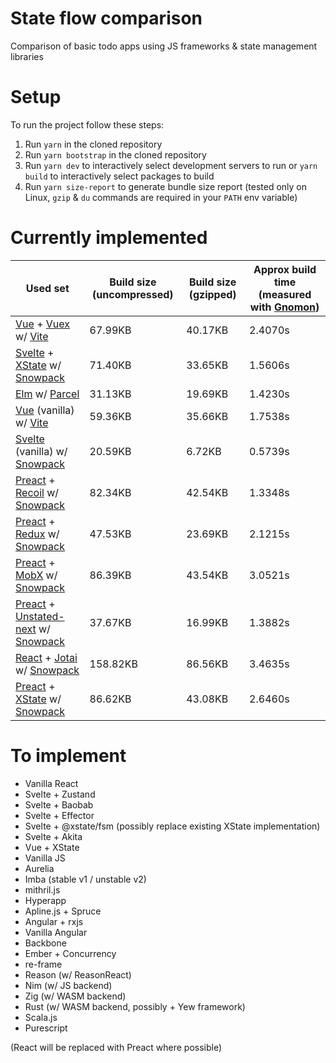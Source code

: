 # State flow comparison

Comparison of basic todo apps using JS frameworks &amp; state management libraries

# Setup

To run the project follow these steps:

1. Run `yarn` in the cloned repository
2. Run `yarn bootstrap` in the cloned repository
3. Run `yarn dev` to interactively select development servers to run or `yarn
   build` to interactively select packages to build
4. Run `yarn size-report` to generate bundle size report (tested only on Linux,
   `gzip` & `du` commands are required in your `PATH` env variable)

# Currently implemented

[Gnomon]: https://github.com/paypal/gnomon

[Parcel]: https://parceljs.org/
[Snowpack]: https://www.snowpack.dev/

[Vue]: https://v3.vuejs.org/
[Vite]: https://github.com/vitejs/vite
[Svelte]: https://svelte.dev/
[Elm]: https://elm-lang.org/
[Preact]: https://preactjs.com/
[React]: https://reactjs.org/

[Vuex]: https://next.vuex.vuejs.org/
[XState]: https://xstate.js.org/
[Recoil]: https://recoiljs.org/
[Redux]: https://redux.js.org/
[MobX]: https://mobx.js.org/
[Unstated-next]: https://github.com/jamiebuilds/unstated-next
[Jotai]: https://jotai.surge.sh/

|Used set|Build size (uncompressed)|Build size (gzipped)|Approx build time (measured with [Gnomon])|
|---|---|---|---|
|[Vue] + [Vuex] w/ [Vite]                       | 67.99KB| 40.17KB|2.4070s|
|[Svelte] + [XState] w/ [Snowpack]              | 71.40KB| 33.65KB|1.5606s|
|[Elm] w/ [Parcel]                              | 31.13KB| 19.69KB|1.4230s|
|[Vue] (vanilla) w/ [Vite]                      | 59.36KB| 35.66KB|1.7538s|
|[Svelte] (vanilla) w/ [Snowpack]               | 20.59KB|  6.72KB|0.5739s|
|[Preact] + [Recoil] w/ [Snowpack]              | 82.34KB| 42.54KB|1.3348s|
|[Preact] + [Redux] w/ [Snowpack]               | 47.53KB| 23.69KB|2.1215s|
|[Preact] + [MobX] w/ [Snowpack]                | 86.39KB| 43.54KB|3.0521s|
|[Preact] + [Unstated-next] w/ [Snowpack]       | 37.67KB| 16.99KB|1.3882s|
|[React] + [Jotai] w/ [Snowpack]                |158.82KB| 86.56KB|3.4635s|
|[Preact] + [XState] w/ [Snowpack]              | 86.62KB| 43.08KB|2.6460s|

# To implement

- Vanilla React
- Svelte + Zustand
- Svelte + Baobab
- Svelte + Effector
- Svelte + @xstate/fsm (possibly replace existing XState implementation)
- Svelte + Akita
- Vue + XState
- Vanilla JS
- Aurelia
- Imba (stable v1 / unstable v2)
- mithril.js
- Hyperapp
- Apline.js + Spruce
- Angular + rxjs
- Vanilla Angular
- Backbone
- Ember + Concurrency
- re-frame
- Reason (w/ ReasonReact)
- Nim (w/ JS backend)
- Zig (w/ WASM backend)
- Rust (w/ WASM backend, possibly + Yew framework)
- Scala.js
- Purescript

(React will be replaced with Preact where possible)
